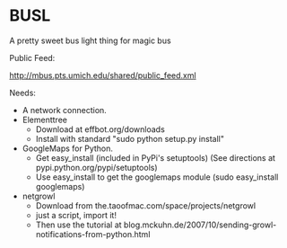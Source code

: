 BUSL
====

A pretty sweet bus light thing for magic bus

Public Feed:

http://mbus.pts.umich.edu/shared/public_feed.xml

Needs:

* A network connection.
* Elementtree
   - Download at effbot.org/downloads
   - Install with standard "sudo python setup.py install"
* GoogleMaps for Python.
   - Get easy_install (included in PyPi's setuptools)
	  (See directions at pypi.python.org/pypi/setuptools)
	- Use easy_install to get the googlemaps module
	  (sudo easy_install googlemaps)
* netgrowl
   - Download from the.taoofmac.com/space/projects/netgrowl
   - just a script, import it!
   - Then use the tutorial at blog.mckuhn.de/2007/10/sending-growl-notifications-from-python.html
